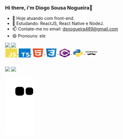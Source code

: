 ### Hi there, i'm Diogo Sousa Nogueira👋  


- 🔭 Hoje atuando com front-end.
- 🌱 Estudando: ReactJS, React Native e NodeJ.
- 📫 Contate-me no email: dsnogueira489@gmail.com
- 😄 Pronouns: ele

<div>
  <a href="https://github.com/Diog0-0">
  <img height="180em" src="https://github-readme-stats.vercel.app/api?username=Diog0-0&show_icons=true&theme=radical&include_all_commits=true&count_private=true"/>
  <img height="180em" src="https://github-readme-stats.vercel.app/api/top-langs/?username=Diog0-0&layout=compact&langs_count=7&theme=radical"/>
</div>
  
<div style="display: inline_block">
  <img align="center" alt="Rafa-Js" height="30" width="40" src="https://raw.githubusercontent.com/devicons/devicon/master/icons/javascript/javascript-plain.svg">
  <img align="center" alt="Rafa-Ts" height="30" width="40" src="https://raw.githubusercontent.com/devicons/devicon/master/icons/typescript/typescript-plain.svg">
  <img align="center" alt="Rafa-HTML" height="30" width="40" src="https://raw.githubusercontent.com/devicons/devicon/master/icons/html5/html5-original.svg">
  <img align="center" alt="Rafa-CSS" height="30" width="40" src="https://raw.githubusercontent.com/devicons/devicon/master/icons/css3/css3-original.svg">
  <img align="center" alt="Rafa-Csharp" height="30" width="40" src="https://raw.githubusercontent.com/devicons/devicon/master/icons/csharp/csharp-original.svg">
  <img align="center" alt="Rafa-Python" height="30" width="40" src="https://raw.githubusercontent.com/devicons/devicon/master/icons/python/python-original.svg">
  <img align="center" alt="Rafa-Csharp" height="30" width="40" src="https://raw.githubusercontent.com/devicons/devicon/master/icons/handlebars/handlebars-original-wordmark.svg">
</div>
  
  ##
  
 <div>
   <a href="https://www.linkedin.com/in/diogo-nogueira-6365a8186/" target="_blank"><img src="https://img.shields.io/badge/-LinkedIn-%230077B5?style=for-the-badge&logo=linkedin&logoColor=white" target="_blank"></a>
   <a href="https://discordapp.com/users/859917433875070976" target="_blank"><img src="https://img.shields.io/badge/Discord-7289DA?style=for-the-badge&logo=discord&logoColor=white" target="_blank"></a>
   
   ![Snake animation](https://github.com/Diog0-0/Diog0-0/blob/output/github-contribution-grid-snake.svg)
 </div>
